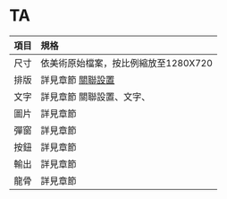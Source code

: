 # TA

| 項目 | 規格 |
| :---: | :--- |
| 尺寸 | 依美術原始檔案，按比例縮放至1280X720 |
| 排版 | 詳見章節 [關聯設置](relation.md)  |
| 文字 | 詳見章節 關聯設置、文字、 |
| 圖片 | 詳見章節  |
| 彈窗 | 詳見章節  |
| 按鈕 | 詳見章節  |
| 輸出 | 詳見章節  |
| 龍骨 | 詳見章節  |



